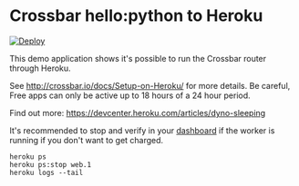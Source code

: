 # Crossbar hello:python to Heroku

[![Deploy](https://www.herokucdn.com/deploy/button.svg)](https://heroku.com/deploy)

This demo application shows it's possible to run the Crossbar router through Heroku.

See http://crossbar.io/docs/Setup-on-Heroku/ for more details.
Be careful, Free apps can only be active up to 18 hours of a 24 hour period.

Find out more: https://devcenter.heroku.com/articles/dyno-sleeping

It's recommended to stop and verify in your [dashboard](https://dashboard.heroku.com/) if the worker is running if you don't want to get charged.
```
heroku ps
heroku ps:stop web.1
heroku logs --tail
```
